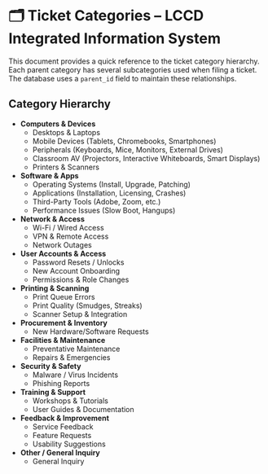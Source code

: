 # 🗂 Ticket Categories – LCCD Integrated Information System

This document provides a quick reference to the ticket category hierarchy. Each parent category has several subcategories used when filing a ticket. The database uses a `parent_id` field to maintain these relationships.

## Category Hierarchy

- **Computers & Devices**
  - Desktops & Laptops
  - Mobile Devices (Tablets, Chromebooks, Smartphones)
  - Peripherals (Keyboards, Mice, Monitors, External Drives)
  - Classroom AV (Projectors, Interactive Whiteboards, Smart Displays)
  - Printers & Scanners
- **Software & Apps**
  - Operating Systems (Install, Upgrade, Patching)
  - Applications (Installation, Licensing, Crashes)
  - Third-Party Tools (Adobe, Zoom, etc.)
  - Performance Issues (Slow Boot, Hangups)
- **Network & Access**
  - Wi-Fi / Wired Access
  - VPN & Remote Access
  - Network Outages
- **User Accounts & Access**
  - Password Resets / Unlocks
  - New Account Onboarding
  - Permissions & Role Changes
- **Printing & Scanning**
  - Print Queue Errors
  - Print Quality (Smudges, Streaks)
  - Scanner Setup & Integration
- **Procurement & Inventory**
  - New Hardware/Software Requests
- **Facilities & Maintenance**
  - Preventative Maintenance
  - Repairs & Emergencies
- **Security & Safety**
  - Malware / Virus Incidents
  - Phishing Reports
- **Training & Support**
  - Workshops & Tutorials
  - User Guides & Documentation
- **Feedback & Improvement**
  - Service Feedback
  - Feature Requests
  - Usability Suggestions
- **Other / General Inquiry**
  - General Inquiry
